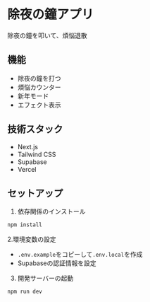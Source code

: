 # 除夜の鐘アプリ

除夜の鐘を叩いて、煩悩退散

## 機能
- 除夜の鐘を打つ
- 煩悩カウンター
- 新年モード
- エフェクト表示

## 技術スタック
- Next.js
- Tailwind CSS
- Supabase
- Vercel

## セットアップ
1. 依存関係のインストール
```bash
npm install
```
2.環境変数の設定
- `.env.example`をコピーして`.env.local`を作成
- Supabaseの認証情報を設定

3. 開発サーバーの起動
```bash
npm run dev
```